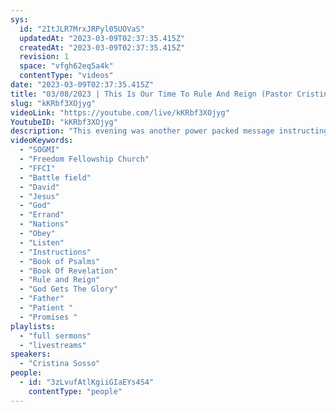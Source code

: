 ```yaml
---
sys:
  id: "2ItJLR7MrxJRPyl05UOVaS"
  updatedAt: "2023-03-09T02:37:35.415Z"
  createdAt: "2023-03-09T02:37:35.415Z"
  revision: 1
  space: "vfgh62eq5a4k"
  contentType: "videos"
date: "2023-03-09T02:37:35.415Z"
title: "03/08/2023 | This Is Our Time To Rule And Reign (Pastor Cristina Sosso)"
slug: "kKRbf3XOjyg"
videoLink: "https://youtube.com/live/kKRbf3XOjyg"
YoutubeID: "kKRbf3XOjyg"
description: "This evening was another power packed message instructing us to keep listening and obeying, the word of God. We are not like every other nation, we are unique. Be patient, and keep your eyes focused on our Father, He knows what he has promised you and He will not go back on his word. Just like David who was sent to the battle field on an errand to bring his brothers food, he did not go seeking his destiny but simply stepped into it by obeying. Some of us are worried that we are not good enough, that is okay, because if we were perfect we would be taking glory away from our Father. Our short comings keep us in the pursuit of perfection, always trying to improve ourselves. The most important thing is to ask our Father for instructions daily and have the Holy Spirit work on our hearts. If you are concerned about all these \"nations\" that seem to be rising up, don't,  our Father has already given them over to Jesus, and just like Jesus we will rule and reign this \"nations\" starting this year. This is a year of uprooting, explosions and God's great move, we should all be grateful that we are apart of this great move. This sermon was released at Freedom Fellowship  Church International on March 08, 2023 by Pastor Cristina Sosso.\n"
videoKeywords:
  - "SOGMI"
  - "Freedom Fellowship Church"
  - "FFCI"
  - "Battle field"
  - "David"
  - "Jesus"
  - "God"
  - "Errand"
  - "Nations"
  - "Obey"
  - "Listen"
  - "Instructions"
  - "Book of Psalms"
  - "Book Of Revelation"
  - "Rule and Reign"
  - "God Gets The Glory"
  - "Father"
  - "Patient "
  - "Promises "
playlists:
  - "full sermons"
  - "livestreams"
speakers:
  - "Cristina Sosso"
people:
  - id: "3zLvufAtlKgiiGIaEYs4S4"
    contentType: "people"
---
```

